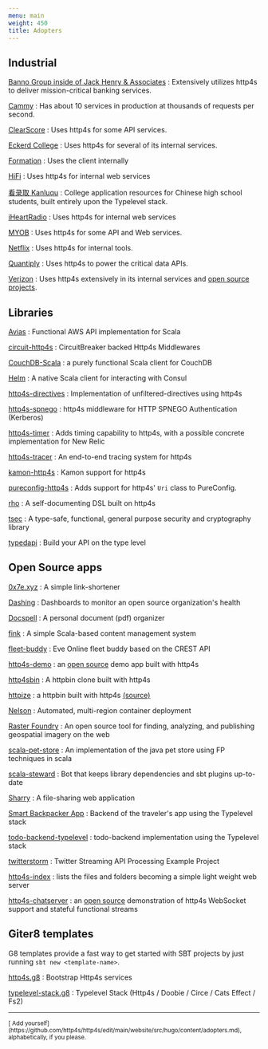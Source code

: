 ```yaml
---
menu: main
weight: 450
title: Adopters
---
```


## Industrial

[Banno Group inside of Jack Henry & Associates](https://banno.com)
: Extensively utilizes http4s to deliver mission-critical banking services.

[Cammy](http://www.cammy.com)
: Has about 10 services in production at thousands of requests per second.

[ClearScore](https://www.clearscore.com)
: Uses http4s for some API services.

[Eckerd College](https://www.eckerd.edu/)
: Uses http4s for several of its internal services.

[Formation](https://www.formation.ai/)
: Uses the client internally

[HiFi](https://hi.fi/)
: Uses http4s for internal web services

[看录取 Kanluqu](https://www.kanluqu.com)
: College application resources for Chinese high school students, built entirely upon the Typelevel stack.

[iHeartRadio](https://www.iheart.com/)
: Uses http4s for internal web services

[MYOB](https://myob.com)
: Uses http4s for some API and Web services.

[Netflix](https://www.netflix.com)
: Uses http4s for internal tools.

[Quantiply](https://www.quantiply.com)
: Uses http4s to power the critical data APIs.

[Verizon](http://www.verizon.com)
: Uses http4s extensively in its internal services and [open source projects](http://verizon.github.io).

## Libraries

[Avias](https://github.com/fiadliel/avias)
: Functional AWS API implementation for Scala

[circuit-http4s](https://github.com/ChristopherDavenport/circuit-http4s)
: CircuitBreaker backed Http4s Middlewares

[CouchDB-Scala](https://github.com/beloglazov/couchdb-scala)
: a purely functional Scala client for CouchDB

[Helm](https://github.com/Verizon/helm)
: A native Scala client for interacting with Consul

[http4s-directives](https://github.com/hamnis/http4s-directives)
: Implementation of unfiltered-directives using http4s

[http4s-spnego](https://github.com/novakov-alexey/http4s-spnego)
: http4s middleware for HTTP SPNEGO Authentication (Kerberos)

[http4s-timer](https://github.com/fiadliel/http4s-timer)
: Adds timing capability to http4s, with a possible concrete implementation for New Relic

[http4s-tracer](https://github.com/profunktor/http4s-tracer)
: An end-to-end tracing system for http4s

[kamon-http4s](https://github.com/kamon-io/kamon-http4s)
: Kamon support for http4s

[pureconfig-http4s](https://github.com/pureconfig/pureconfig/tree/master/modules/http4s)
: Adds support for http4s' `Uri` class to PureConfig.

[rho](https://github.com/http4s/rho)
: A self-documenting DSL built on http4s

[tsec](https://github.com/jmcardon/tsec)
: A type-safe, functional, general purpose security and cryptography library

[typedapi](https://github.com/pheymann/typedapi)
: Build your API on the type level

## Open Source apps

[0x7e.xyz](https://github.com/timo-schmid/0x7e.xyz)
: A simple link-shortener

[Dashing](https://github.com/benfradet/dashing)
: Dashboards to monitor an open source organization's health

[Docspell](https://github.com/eikek/docspell)
: A personal document (pdf) organizer

[fink](https://github.com/dozed/fink-http4s)
: A simple Scala-based content management system

[fleet-buddy](https://github.com/reactormonk/fleet-buddy)
: Eve Online fleet buddy based on the CREST API

[http4s-demo](http://demo.http4s.org/)
: an [open source](https://github.com/http4s/http4s_demo) demo app built with http4s

[http4sbin](https://github.com/dbousamra/http4sbin)
: A httpbin clone built with http4s

[httpize](http://httpize.herokuapp.com/)
: a httpbin built with http4s [(source)](https://github.com/ppurang/httpize)

[Nelson](https://verizon.github.io/nelson/)
: Automated, multi-region container deployment

[Raster Foundry](https://github.com/raster-foundry/raster-foundry)
: An open source tool for finding, analyzing, and publishing geospatial imagery on the web

[scala-pet-store](https://github.com/pauljamescleary/scala-pet-store)
: An implementation of the java pet store using FP techniques in scala

[scala-steward](https://github.com/fthomas/scala-steward)
: Bot that keeps library dependencies and sbt plugins up-to-date

[Sharry](https://github.com/eikek/sharry)
: A file-sharing web application

[Smart Backpacker App](https://github.com/SmartBackpacker/core)
: Backend of the traveler's app using the Typelevel stack

[todo-backend-typelevel](https://github.com/aeons/todo-backend-typelevel)
: todo-backend implementation using the Typelevel stack

[twitterstorm](https://github.com/ChristopherDavenport/twitterstorm)
: Twitter Streaming API Processing Example Project

[http4s-index](https://github.com/stephennancekivell/http4s-index)
: lists the files and folders becoming a simple light weight web server

[http4s-chatserver](https://martinsnyder.net/projects/chat.html)
: an [open source](https://github.com/MartinSnyder/http4s-chatserver) demonstration of http4s WebSocket support and stateful functional streams

## Giter8 templates

G8 templates provide a fast way to get started with SBT projects by just running `sbt new <template-name>`.

[http4s.g8](https://github.com/http4s/http4s.g8)
: Bootstrap Http4s services

[typelevel-stack.g8](https://github.com/gvolpe/typelevel-stack.g8)
: Typelevel Stack (Http4s / Doobie / Circe / Cats Effect / Fs2)


<hr />

<small>
[<i class="fa fa-edit" aria-hidden="true"></i> Add yourself](https://github.com/http4s/http4s/edit/main/website/src/hugo/content/adopters.md), alphabetically, if you please.
</small>
